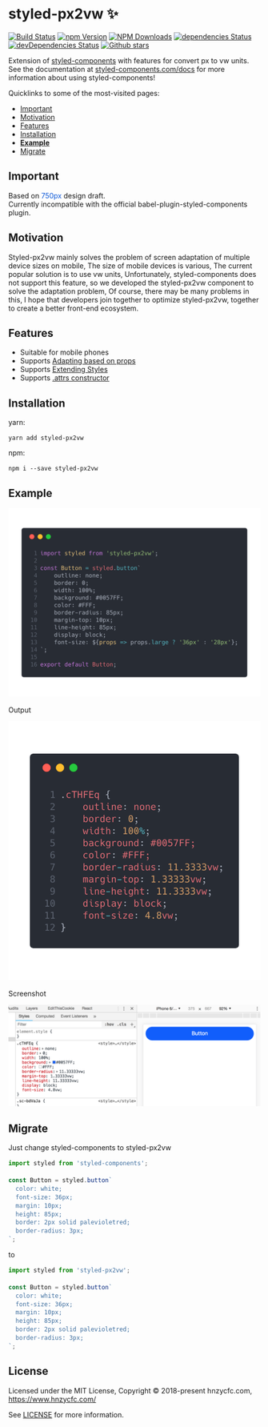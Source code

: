 # styled-px2vw ✨
[![Build Status](https://travis-ci.com/hnzycfcfed/styled-px2vw.svg?branch=master)](https://travis-ci.com/hnzycfcfed/styled-px2vw)
[![npm Version](https://flat.badgen.net/npm/v/styled-px2vw)](https://www.npmjs.com/package/styled-px2vw)
[![NPM Downloads](https://flat.badgen.net/npm/dw/styled-px2vw)](https://www.npmjs.com/package/styled-px2vw)
[![dependencies Status](https://flat.badgen.net/david/dep/hnzycfcfed/styled-px2vw)](https://www.npmjs.com/package/styled-px2vw)
[![devDependencies Status](https://flat.badgen.net/david/dep/hnzycfcfed/styled-px2vw)](https://www.npmjs.com/package/styled-px2vw)
[![Github stars](https://flat.badgen.net/github/stars/hnzycfcfed/styled-px2vw)](https://github.com/hnzycfcfed/styled-px2vw)

Extension of [styled-components](https://www.styled-components.com/) with features for convert px to vw units. <br>
See the documentation at [styled-components.com/docs](https://www.styled-components.com/docs) for more information about using styled-components!

Quicklinks to some of the most-visited pages:

- [Important](#important)
- [Motivation](#motivation)
- [Features](#features)
- [Installation](#installation)
- <strong>[Example](#example)</strong>
- [Migrate](#migrate)

## Important
Based on <font color=#0e59d8>750px</font> design draft. <br>
Currently incompatible with the official babel-plugin-styled-components plugin.

## Motivation
Styled-px2vw mainly solves the problem of screen adaptation of multiple device sizes on mobile, The size of mobile devices is various, The current popular solution is to use vw units, Unfortunately, styled-components does not support this feature, so we developed the styled-px2vw component to solve the adaptation problem, Of course, there may be many problems in this, I hope that developers join together to optimize styled-px2vw, together to create a better front-end ecosystem.

## Features
- Suitable for mobile phones
- Supports [Adapting based on props](https://www.styled-components.com/docs/basics#adapting-based-on-props)
- Supports [Extending Styles](https://www.styled-components.com/docs/basics#extending-styles)
- Supports [.attrs constructor](https://www.styled-components.com/docs/api#attrs)

## Installation
yarn:
```
yarn add styled-px2vw
```
npm:
```
npm i --save styled-px2vw
```

## Example
![style](/docs/images/style.png)

Output

![converted](/docs/images/converted.png)

Screenshot

![screenshot](/docs/screenshot/screenshot.png)

## Migrate
Just change styled-components to styled-px2vw

```javascript
import styled from 'styled-components';

const Button = styled.button`
  color: white;
  font-size: 36px;
  margin: 10px;
  height: 85px;
  border: 2px solid palevioletred;
  border-radius: 3px;
`;
```
to
```javascript
import styled from 'styled-px2vw';

const Button = styled.button`
  color: white;
  font-size: 36px;
  margin: 10px;
  height: 85px;
  border: 2px solid palevioletred;
  border-radius: 3px;
`;
```

## License

Licensed under the MIT License, Copyright © 2018-present hnzycfc.com, https://www.hnzycfc.com/

See [LICENSE](./LICENSE) for more information.
